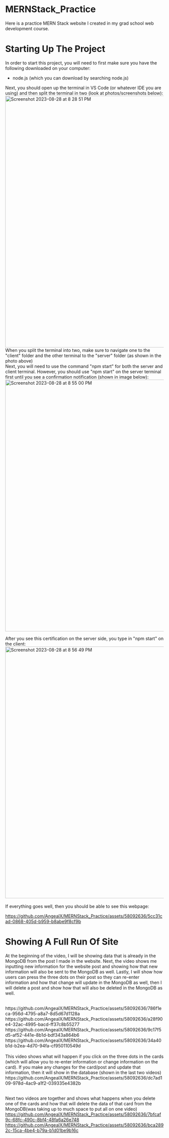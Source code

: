 # MERNStack_Practice

Here is a practice MERN Stack website I created in my grad school web development course.

# Starting Up The Project

In order to start this project, you will need to first make sure you have the following downloaded on your computer:

- node.js (which you can download by searching node.js)

Next, you should open up the terminal in VS Code (or whatever IDE you are using) and then split the terminal in two (look at photos/screenshots below):
<br>
<img width="800" alt="Screenshot 2023-08-28 at 8 28 51 PM" src="https://github.com/AngealX/MERNStack_Practice/assets/58092636/6223f4cc-9af6-4458-8baf-5377ccad2429">
<br>
When you split the terminal into two, make sure to navigate one to the "client" folder and the other terminal to the "server" folder (as shown in the photo above)
<br>
Next, you will need to use the command "npm start" for both the server and client terminal. However, you should use "npm start" on the server terminal first until you see a confirmation notification (shown in image below):
<br>
<img width="800" alt="Screenshot 2023-08-28 at 8 55 00 PM" src="https://github.com/AngealX/MERNStack_Practice/assets/58092636/5882feb8-b5b5-48ee-a791-c07e8afc5514">
<br>

After you see this certification on the server side, you type in "npm start" on the client:
<br>
<img width="800" alt="Screenshot 2023-08-28 at 8 56 49 PM" src="https://github.com/AngealX/MERNStack_Practice/assets/58092636/825ab736-a26b-41ca-a098-f80b8cda09a5">
<br>
<br>
If everything goes well, then you should be able to see this webpage:

https://github.com/AngealX/MERNStack_Practice/assets/58092636/5cc31cad-0868-405d-b959-b8abe9f8cf9b

# Showing A Full Run Of Site
At the beginning of the video, I will be showing data that is already in the MongoDB from the post I made in the website. Next, the video shows me inputting new information for the website post and showing how that new information will also be sent to the MongoDB as well. Lastly, I will show how users can press the three dots on their post so they can re-enter information and how that change will update in the MongoDB as well, then I will delete a post and show how that will also be deleted in the MongoDB as well. 

<br>
https://github.com/AngealX/MERNStack_Practice/assets/58092636/786f1eca-956d-4795-a8a7-8d5d67d1128a

<br>
https://github.com/AngealX/MERNStack_Practice/assets/58092636/a28f90e4-32ac-4995-bacd-ff37c8b55277

<br>
https://github.com/AngealX/MERNStack_Practice/assets/58092636/9c17f5d5-af52-441e-8b1d-bdf343a864b6

<br>
https://github.com/AngealX/MERNStack_Practice/assets/58092636/34a40b1d-b2ea-4d70-94fa-cf950110549d

<br>
<br>
This video shows what will happen if you click on the three dots in the cards (which will allow you to re-enter information or change information on the card). If you make any changes for the card/post and update that information, then it will show in the database (shown in the last two videos) 
https://github.com/AngealX/MERNStack_Practice/assets/58092636/dc7ad109-978d-4ac9-a1f2-039335e4382b
<br>
<br>

Next two videos are together and shows what happens when you delete one of the cards and how that will delete the data of that card from the MongoDB(was taking up to much space to put all on one video)
<br>
https://github.com/AngealX/MERNStack_Practice/assets/58092636/7bfcaf9c-68fc-490c-8bf4-48fa6a26e748
https://github.com/AngealX/MERNStack_Practice/assets/58092636/bca2892c-15ca-4be4-b79a-b1d01be9b16c















